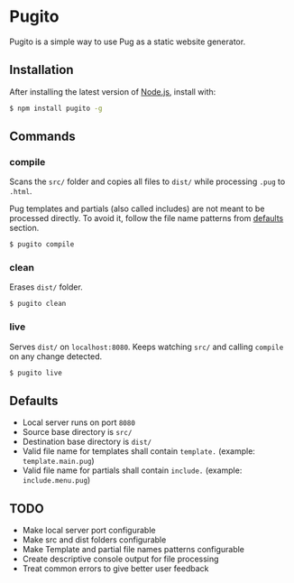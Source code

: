 # Pugito

Pugito is a simple way to use Pug as a static website generator.
 
## Installation

After installing the latest version of [Node.js](http://nodejs.org/), install with:

```bash
$ npm install pugito -g
```

## Commands
### compile

Scans the `src/` folder and copies all files to `dist/` while processing `.pug` to `.html`. 

Pug templates and partials (also called includes) are not meant to be processed directly. To avoid it, follow the file name patterns from [defaults](#defaults) section.

```bash
$ pugito compile
```

### clean

Erases `dist/` folder.

```bash
$ pugito clean
```

### live

Serves `dist/` on `localhost:8080`. Keeps watching `src/` and calling `compile` on any change detected.

```bash
$ pugito live
```

## Defaults
 - Local server runs on port `8080`
 - Source base directory is `src/`
 - Destination base directory is `dist/`
 - Valid file name for templates shall contain `template.` (example: `template.main.pug`)
 - Valid file name for partials shall contain `include.` (example: `include.menu.pug`)

## TODO
 - Make local server port configurable
 - Make src and dist folders configurable
 - Make Template and partial file names patterns configurable
 - Create descriptive console output for file processing
 - Treat common errors to give better user feedback
